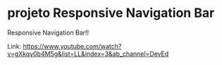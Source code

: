 # projeto Responsive Navigation Bar
 Responsive Navigation Bar!!
 
 Link: https://www.youtube.com/watch?v=gXkqy0b4M5g&list=LL&index=3&ab_channel=DevEd
